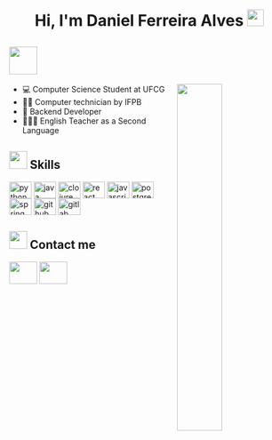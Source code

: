 <h1 align="center">
    <p> 
    Hi, I'm Daniel Ferreira Alves <img src="https://media.tenor.com/o6aj3W2I7rMAAAAM/dev.gif" width="30"> 
    </p>
</h1>

## <img src="https://raw.githubusercontent.com/gist/UddeshJain/90646446c86e45c494d6e69bfc3005f1/raw/b15bee8a8b85f8740795b92c1878ab8ed9ec2204/About%20Me.gif" width="50">

<img width="40%" align="right" src="https://media.tenor.com/NOYF3f82b_gAAAAC/programmer.gif">

- 💻 Computer Science Student at UFCG
- 👨‍🎓 Computer technician by IFPB
- 🧩 Backend Developer
- 👨🏽‍🏫 English Teacher as a Second Language

## <img src="https://media2.giphy.com/media/QssGEmpkyEOhBCb7e1/giphy.gif?cid=ecf05e47a0n3gi1bfqntqmob8g9aid1oyj2wr3ds3mg700bl&rid=giphy.gif" width="32"> Skills

<div>
  <img align="center" alt="python" height="30" width="40" src="https://cdn.jsdelivr.net/gh/devicons/devicon/icons/python/python-original.svg">
  <img align="center" alt="java" height="30" width="40" src="https://cdn.jsdelivr.net/gh/devicons/devicon/icons/java/java-original.svg">
  <img align="center" alt="clojure" height="30" width="40" src="https://cdn.jsdelivr.net/gh/devicons/devicon/icons/clojure/clojure-original.svg" >
  <img align="center" alt="react" height="30" width="40" src="https://cdn.jsdelivr.net/gh/devicons/devicon/icons/react/react-original.svg">
  <img align="center" alt="javascript" height="30" width="40" src="https://cdn.jsdelivr.net/gh/devicons/devicon/icons/javascript/javascript-original.svg">
  <img align="center" alt="postgresql" height="30" width="40" src="https://cdn.jsdelivr.net/gh/devicons/devicon/icons/postgresql/postgresql-original.svg"/>
  <img align="center" alt="spring" height="30" width="40" src="https://cdn.jsdelivr.net/gh/devicons/devicon/icons/spring/spring-original.svg">
  <img align="center" alt="github" height="30" width="40" src="https://cdn.jsdelivr.net/gh/devicons/devicon/icons/github/github-original.svg">
  <img align="center" alt="gitlab" height="30" width="40" src="https://cdn.jsdelivr.net/gh/devicons/devicon/icons/gitlab/gitlab-original.svg">
</div>

## <img src="https://raw.githubusercontent.com/ShahriarShafin/ShahriarShafin/main/Assets/handshake.gif" width="32"> Contact me
<div>
  <a href="www.linkedin.com/in/daniel-ferreira-alves" target="_blank"><img height="40" width="50" src="https://cdn3.iconfinder.com/data/icons/inficons/512/linkedin.png"></a>
  <a href="mailto:daniel.alves@ccc.ufcg.edu.br" target="_blank"><img height="40" width="50" src="https://upload.wikimedia.org/wikipedia/commons/thumb/7/7e/Gmail_icon_%282020%29.svg/512px-Gmail_icon_%282020%29.svg.png"></a>
</div>


